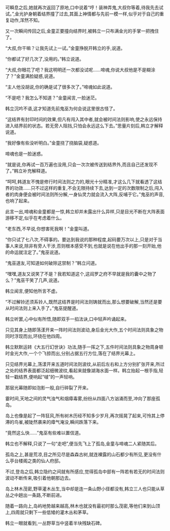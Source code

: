 
可瞬息之后,她就再次返回了原地,口中说着“哼！装神弄鬼,大叔你等着,待我先去试试。”,金光护身朝着结界撞了过去,其面上神情都与先前一模一样,似乎对于自己的重复动作,浑然不知。

又一次瞬间传回之后,金童正要撞向结界时,被韩立一只布满金光的手掌一把拽住了。

“大叔,你干嘛？让我先试上一试。”金童挣脱开韩立的手,说道。

“你都试了好几次了,没用的。”韩立说道。

“大叔,你眼花了吧？我这明明还一次都没试呢……啼魂,你说大叔他是不是糊涂了？”金童满脸疑惑,说道。

“主人他没胡说,你的确是试了很多次了。”啼魂如此说道。

“不是吧？我怎么不知道？”金童闻言,一脸迷茫。

韩立沉吟不语,这才知道先前鬼巫为何会说这里很古怪了。

“这结界有封印时间的效果,但凡有闯入其中者,就会被时间法则影响,使之永远保持进入结界前的状态。若无旁人阻挡,只怕会永远这么下去。”思量片刻后,韩立才解释说道。

“我好像有些没听明白。”金童挠了挠脑袋,疑惑道。

啼魂也是一脸迷惑。

“就是说,你再试一百万遍也没用,只会一次次被传送到结界外,而且自己还发现不了。”韩立补充解释道。

“呵呵,韩道友不愧是修行时间法则之力的,眼光十分精准,才这么几下就看透了这结界的功效……只不过这样的重复,不会无限持续下去,达到一定的次数限制之后,闯入者的肉身便会被时间法则所分解,一身仙灵力就会流入大阵,反哺于它。”鬼巫的声音,也响了起来。

此言一出,啼魂和金童都是一惊,韩立却并未露出什么异样,只是目光不断在大阵表面游移不定,似乎在考虑着什么。

“老东西,不早说,你想害死我啊！”金童叫道。

“你只试了七八次,不碍事的。要达到我说的那种程度,起码要万次以上,只是对于当事人来说,除非有旁人干涉,否则根本感受不到,也就是说在他出手的那一刻开始,他的命运就注定了。”鬼巫说道。

“鬼巫道友,可知道如何破除这禁制？”韩立问道。

“嘿嘿,道友又说笑了不是？我若知道这个,这阎罗之府不早就是我的囊中之物了么？”鬼巫干笑了几声,说道。

韩立闻言,便知他所言不虚。

“不过解铃还须系铃人,既然这结界是时间法则铸就而出,那么想要破解,当然还是要从时间法则上来入手了。”鬼巫提醒道。

韩立听罢,心中似有所悟,随即双手一掐法诀,口中轻声吟诵起来。

只见其身上随即荡漾开来一阵时间法则波动,身后金光大作,五个时间法则具象之物同时浮现而出,环绕在他四周。

韩立默默运转《大五行幻世诀》功法,随手一挥之下,五件时间法则具象之物周身顿时金光大作,一个个飞掠而出,分别占据五行方位,落在了结界光幕上。

只见结界光幕上,荡漾开来五道时间法则波纹,从前后左右和上方分别扩张开来,所过之处的结界表面都泛起细微波纹,看起来就像湖海水面一样。韩立抬起一根手指,轻轻一戳结界,便响起“啵”的一声轻响。

那层光幕随即如泡影一般,自行碎裂了开来。

霎时间,天地之间的灵气浊气和烟瘴毒雾,纷纷从四面八方汹涌而至,冲向了那座孤岛。

岛上也像是起了一阵狂风,所有树木历经不知多少岁月,再次摇晃了起来,可怜其上停滞的鸟雀,被陡然袭来的瘴气淹没,瞬间跌落下来。

“竟然这么快……”鬼巫有些难以置信道。

韩立也不解释,只说了一句“走吧”,便当先飞上了孤岛,金童与啼魂二人紧随其后。

孤岛之上,甚是荒凉,目之所见尽是森森古树,就连裸露的山石都少有所见,更没有什么亭台楼阁之类的仙人府邸。

不过,登岛之后,韩立隐约之间就有所感应,觉得孤岛中部有一阵若有若无的时间法则波动不断传来,吸引着他朝那边去。

岛上林木茂密,野草灌木丛生,当中却是连一条山野小径都没有,韩立三人也只能从草丛之中趟出一条路,不断前进。

随着一路向上,岛屿地势越来越高,林木也就没有最初时那么茂密,等他们来到山顶上,四周就只剩下一些低矮的灌木丛和茅草。

韩立一眼就看到,一丛野草当中竖着半块残缺石碑。